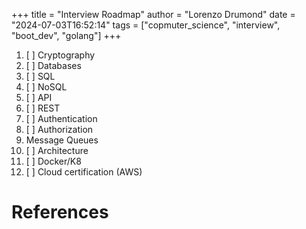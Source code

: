+++
title = "Interview Roadmap"
author = "Lorenzo Drumond"
date = "2024-07-03T16:52:14"
tags = ["copmuter_science",  "interview",  "boot_dev",  "golang"]
+++



1. [ ] Cryptography
2. [ ] Databases
  1. [ ] SQL
  2. [ ] NoSQL
3. [ ] API
  1. [ ] REST
  2. [ ] Authentication
  3. [ ] Authorization
  4. Message Queues
4. [ ] Architecture
5. [ ] Docker/K8
6. [ ] Cloud certification (AWS)

# References
